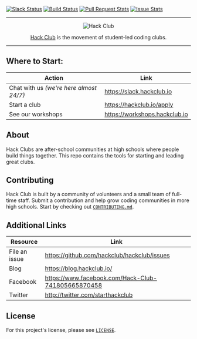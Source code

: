 <a name="top"></a>
[![Slack Status](https://slack.hackclub.io/badge.svg)](https://slack.hackclub.io)
[![Build Status](https://circleci.com/gh/hackclub/hackclub.svg?style=shield)](https://circleci.com/gh/hackclub/hackclub)
[![Pull Request Stats](http://issuestats.com/github/hackclub/hackclub/badge/pr?style=flat)](http://issuestats.com/github/hackclub/hackclub)
[![Issue Stats](http://issuestats.com/github/hackclub/hackclub/badge/issue?style=flat)](http://issuestats.com/github/hackclub/hackclub)

------------------------------------------------------------------------------

<p align="center"><img src="https://raw.githubusercontent.com/hackclub/meta/5243af92814b6daacadd66e1342ad073e023544c/logos/hackedu_letter_opaque.png" alt="Hack Club"/></p>
<p align="center">
  <a href="https://hackclub.io)">Hack Club</a> is the movement of student-led coding clubs.
</p>

-------------------------------------------------------------------------------

## Where to Start:

| Action                                  | Link                                        |
|-----------------------------------------|---------------------------------------------|
| Chat with us _(we're here almost 24/7)_ | https://slack.hackclub.io                   |
| Start a club                            | https://hackclub.io/apply                   |
| See our workshops                       | https://workshops.hackclub.io               |

## About

Hack Clubs are after-school communities at high schools where people build
things together. This repo contains the tools for starting and leading great
clubs.

## Contributing

Hack Club is built by a community of volunteers and a small team of full-time
staff. Submit a contribution and help grow coding communities in more high
schools. Start by checking out [`CONTRIBUTING.md`](CONTRIBUTING.md).

## Additional Links

| Resource         | Link                                               |
|------------------|----------------------------------------------------|
| File an issue    | https://github.com/hackclub/hackclub/issues        |
| Blog             | https://blog.hackclub.io/                          |
| Facebook         | https://www.facebook.com/Hack-Club-741805665870458 |
| Twitter          | http://twitter.com/starthackclub                   |

## License

For this project's license, please see [`LICENSE`](LICENSE).
